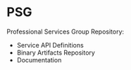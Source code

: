 # PSG
Professional Services Group Repository: 
* Service API Definitions
* Binary Artifacts Repository
* Documentation
